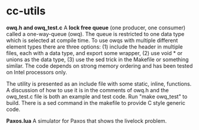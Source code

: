 # cc-utils
**owq.h and owq_test.c**  A **lock free queue** (one producer, one consumer) called a one-way-queue (owq). The queue is restricted to one data type which is selected at compile time. To use owqs with multiple different element types there are three options: (1) include the header in multiple files, each with a data type, and export some wrapper, (2) use void * or unions as the data type, (3) use the sed trick in the Makefile or something similar.  The code depends on strong memory ordering and has been tested on Intel processors only. 

The utility is presented as an include file with some static, inline, functions. A discussion of how to use it is in the comments of owq.h and the owq_test.c file is both an example and test code. Run "make owq_test" to build. There is a sed command in the makefile to provide C style generic code. 

**Paxos.lua** A simulator for Paxos that shows the livelock problem. 
